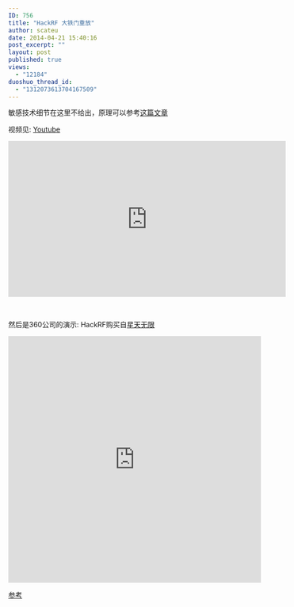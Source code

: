```yaml
---
ID: 756
title: "HackRF 大铁门重放"
author: scateu
date: 2014-04-21 15:40:16
post_excerpt: ""
layout: post
published: true
views:
  - "12184"
duoshuo_thread_id:
  - "1312073613704167509"
---
```

敏感技术细节在这里不给出，原理可以参考<a href="http://www.hackrf.net/2014/03/%E7%94%A8hackrf%E5%92%8Cgnuradio%E6%9D%A5%E5%AE%9E%E7%8E%B0%E5%AF%B9%E9%81%A5%E6%8E%A7%E5%B0%8F%E8%BD%A6%E7%9A%84%E6%8E%A7%E5%88%B6/">这篇文章</a>

视频见: [Youtube](https://youtu.be/8ldsvC7P0RQ)

<iframe width="560" height="315" src="https://www.youtube.com/embed/8ldsvC7P0RQ" frameborder="0" allow="accelerometer; autoplay; encrypted-media; gyroscope; picture-in-picture" allowfullscreen></iframe>

&nbsp;

然后是360公司的演示: HackRF购买自<a href="http://item.taobao.com/item.htm?spm=a230r.1.14.5.J9VayM&amp;id=37799385530">星天无限</a>
<iframe width="510" height="498" src="http://player.youku.com/embed/XNzAwODkyMTQw" allowfullscreen="allowfullscreen" frameborder="0"></iframe>

<a href="http://item.taobao.com/item.htm?spm=a230r.1.14.101.5p7wn0&amp;id=22880972700">参考</a>
